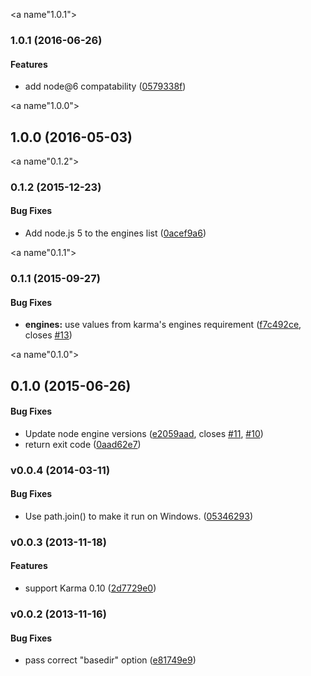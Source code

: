 <a name"1.0.1"></a>
### 1.0.1 (2016-06-26)


#### Features

* add node@6 compatability ([0579338f](https://github.com/karma-runner/karma-cli/commit/0579338f))


<a name"1.0.0"></a>
## 1.0.0 (2016-05-03)


<a name"0.1.2"></a>
### 0.1.2 (2015-12-23)


#### Bug Fixes

* Add node.js 5 to the engines list ([0acef9a6](https://github.com/karma-runner/karma-cli/commit/0acef9a6))


<a name"0.1.1"></a>
### 0.1.1 (2015-09-27)


#### Bug Fixes

* **engines:** use values from karma's engines requirement ([f7c492ce](https://github.com/karma-runner/karma-cli/commit/f7c492ce), closes [#13](https://github.com/karma-runner/karma-cli/issues/13))


<a name"0.1.0"></a>
## 0.1.0 (2015-06-26)


#### Bug Fixes

* Update node engine versions ([e2059aad](https://github.com/karma-runner/karma-cli/commit/e2059aad), closes [#11](https://github.com/karma-runner/karma-cli/issues/11), [#10](https://github.com/karma-runner/karma-cli/issues/10))
* return exit code ([0aad62e7](https://github.com/karma-runner/karma-cli/commit/0aad62e7))


<a name="v0.0.4"></a>
### v0.0.4 (2014-03-11)


#### Bug Fixes

* Use path.join() to make it run on Windows. ([05346293](http://github.com/karma-runner/karma-cli/commit/053462930de8bcdda800a425d66879df7b5b093f))

<a name="v0.0.3"></a>
### v0.0.3 (2013-11-18)


#### Features

* support Karma 0.10 ([2d7729e0](http://github.com/karma-runner/karma-cli/commit/2d7729e0fff8e5b795839d409dba26ece712bb3b))

<a name="v0.0.2"></a>
### v0.0.2 (2013-11-16)


#### Bug Fixes

* pass correct "basedir" option ([e81749e9](http://github.com/karma-runner/karma-cli/commit/e81749e940d7d75c3e019afa2cbd55f57991e8fe))
